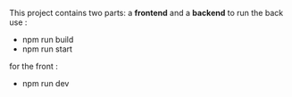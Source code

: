 This project contains two parts: a **frontend** and a **backend**
to run the back use :
- npm run build
- npm run start

for the front : 
- npm run dev
